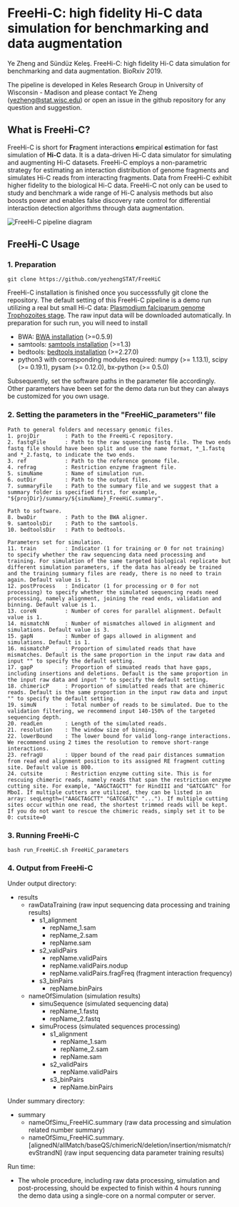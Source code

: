 # FreeHi-C: high fidelity Hi-C data simulation for benchmarking and data augmentation

Ye Zheng and Sündüz Keleş. FreeHi-C: high fidelity Hi-C data simulation for benchmarking and data augmentation. BioRxiv 2019.

The pipeline is developed in Keles Research Group in University of Wisconsin - Madison and please contact Ye Zheng (yezheng@stat.wisc.edu) or open an issue in the github repository for any question and suggestion. 

## What is FreeHi-C?

FreeHi-C is short for **Fr**agment  interactions **e**mpirical **e**stimation for fast simulation of **Hi-C** data. It is a data-driven Hi-C data simulator for simulating and augmenting Hi-C datasets.  FreeHi-C employs a non-parametric strategy for estimating an interaction distribution of genome fragments and simulates Hi-C reads from interacting fragments. Data from FreeHi-C exhibit higher fidelity to the biological Hi-C data. FreeHi-C not only can be used to study and benchmark a wide range of Hi-C analysis methods but also boosts power and enables false discovery rate control for differential interaction detection algorithms through data augmentation.

![FreeHi-C pipeline diagram](/figures/FreeHiC_pipeline.png)

## FreeHi-C Usage

### 1. Preparation

    git clone https://github.com/yezhengSTAT/FreeHiC

FreeHi-C installation is finished once you successsfully git clone the repository. The default setting of this FreeHi-C pipeline is a demo run utilizing a real but small Hi-C data: [Plasmodium falciparum genome Trophozoites stage](https://noble.gs.washington.edu/proj/plasmo3d). The raw input data will be downloaded automatically. In preparation for such run, you will need to install
-   BWA: [BWA installation](http://bio-bwa.sourceforge.net/)  (>=0.5.9)
-   samtools: [samtools installation](http://samtools.sourceforge.net/) (>=1.3)
-   bedtools: [bedtools installation](https://bedtools.readthedocs.io/en/stable/content/installation.html) (>=2.27.0)
-   python3 with corresponding modules required: numpy (>= 1.13.1), scipy (>= 0.19.1), pysam (>= 0.12.0), bx-python (>= 0.5.0)

Subsequently, set the software paths in the parameter file accordingly. Other parameters have been set for the demo data run but they can always be customized for you own usage.

### 2. Setting the parameters in the "FreeHiC_parameters'' file

    Path to general folders and necessary genomic files.
    1. projDir        : Path to the FreeHi-C repository.
    2. fastqFile      : Path to the raw squencing fastq file. The two ends fastq file should have been split and use the name format, *_1.fastq and *_2.fastq, to indicate the two ends.
    3. ref            : Path to the reference genome file.
    4. refrag         : Restriction enzyme fragment file.
    5. simuName       : Name of simulation run.
    6. outDir         : Path to the output files.
    7. summaryFile    : Path to the summary file and we suggest that a summary folder is specified first, for example, "${projDir}/summary/${simuName}_FreeHiC.summary".
    
    Path to software.
    8. bwaDir         : Path to the BWA aligner.
    9. samtoolsDir    : Path to the samtools.
    10. bedtoolsDir   : Path to bedtools.
    
    Parameters set for simulation.
    11. train         : Indicator (1 for training or 0 for not training) to specify whether the raw sequencing data need processing and training. For simulation of the same targeted biological replicate but different simulation parameters, if the data has already be trained and the training summary files are ready, there is no need to train again. Default value is 1.
    12. postProcess   : Indicator (1 for processing or 0 for not processing) to specify whether the simulated sequencing reads need processing, namely alignment, joining the read ends, validation and binning. Default value is 1.
    13. coreN         : Number of cores for parallel alignment. Default value is 1.
    14. mismatchN     : Number of mismatches allowed in alignment and simulations. Default value is 3.
    15. gapN          : Number of gaps allowed in alignment and simulations. Default is 1.
    16. mismatchP     : Proportion of simulated reads that have mismatches. Default is the same proportion in the input raw data and input "" to specify the default setting.
    17. gapP          : Proportion of simuated reads that have gaps, including insertions and deletions. Default is the same proportion in the input raw data and input "" to specify the default setting.
    18. chimericP     : Proportion of simulatted reads that are chimeric reads. Default is the same proportion in the input raw data and input "" to specify the default setting.
    19. simuN         : Total number of reads to be simulated. Due to the validation filtering, we recommend input 140-150% of the targeted sequencing depth.
    20. readLen       : Length of the simulated reads.
    21. resolution    : The window size of binning.
    22. lowerBound    : The lower bound for valid long-range interactions. We recommend using 2 times the resolution to remove short-range interactions.
    23. refragU       : Upper bound of the read pair distances summation from read end alignment position to its assigned RE fragment cutting site. Default value is 800.
    24. cutsite       : Restriction enzyme cutting site. This is for rescuing chimeric reads, namely reads that span the restriction enzyme cutting site. For example, "AAGCTAGCTT" for HindIII and "GATCGATC" for MboI. If multiple cutters are utilized, they can be listed in an array: seqLength=("AAGCTAGCTT" "GATCGATC" "..."). If multiple cutting sites occur within one read, the shortest trimmed reads will be kept. If you do not want to rescue the chimeric reads, simply set it to be 0: cutsite=0

### 3. Running FreeHi-C<a id="sec-1-2-3" name="sec-1-2-3"></a>

    bash run_FreeHiC.sh FreeHiC_parameters

### 4. Output from FreeHi-C<a id="sec-1-2-4" name="sec-1-2-4"></a>

Under output directory:
-   results
    -   rawDataTraining (raw input sequencing data processing and training results)
        -   s1_alignment
            -   repName_1.sam
            -   repName_2.sam
            -   repName.sam
        -   s2_validPairs
            -   repName.validPairs
            -   repName.validPairs.nodup
            -   repName.validPairs.fragFreq (fragment interaction frequency)
        -   s3_binPairs
            -   repName.binPairs
    -   nameOfSimulation (simulation results)
        -   simuSequence (simulated sequencing data)
            -   repName_1.fastq
            -   repName_2.fastq
        -   simuProcess (simulated sequences processing)
            -   s1_alignment
                -   repName_1.sam
                -   repName_2.sam
                -   repName.sam
            -   s2_validPairs
                -   repName.validPairs
            -   s3_binPairs
                -   repName.binPairs

Under summary directory:
-   summary
    -   nameOfSimu_FreeHiC.summary (raw data processing and simulation related number summary)
    -   nameOfSimu_FreeHiC.summary.[alignedN/allMatch/baseQS/chimericN/deletion/insertion/mismatch/revStrandN] (raw input sequencing data parameter training results)
    
Run time:
- The whole procedure, including raw data processing, simulation and post-processing, should be expected to finish within 4 hours running the demo data using a single-core on a normal computer or server.
